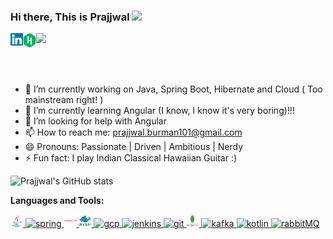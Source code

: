 <!--
**prajjwalburman/prajjwalburman** is a ✨ _special_ ✨ repository because its `README.md` (this file) appears on your GitHub profile.

Here are some ideas to get you started:

- 🔭 I’m currently working on ...
- 🌱 I’m currently learning ...
- 👯 I’m looking to collaborate on ...
- 🤔 I’m looking for help with ...
- 💬 Ask me about ...
- 📫 How to reach me: ...
- 😄 Pronouns: ...
- ⚡ Fun fact: ...
-->

### Hi there, This is Prajjwal <img src="https://media.giphy.com/media/hvRJCLFzcasrR4ia7z/giphy.gif" width="25px">

<a href="https://www.linkedin.com/in/prajjwalburman/">
  <img align="left" alt="Prajjwal Burman | Linkedin" width="20px" src="https://raw.githubusercontent.com/harsh07bharvada/harsh07bharvada/master/assets/linkedin.svg" />
</a>
<a href="https://www.hackerrank.com/prajjwalb">
  <img align="left" alt="Prajjwal Burman | Hackerrank" width="21px" src="https://raw.githubusercontent.com/harsh07bharvada/harsh07bharvada/master/assets/hackerrank.svg" />
</a>

![](https://komarev.com/ghpvc/?username=harsh07bharvada&style=flat-square)

<br />
<br />

- 🔭 I’m currently working on Java, Spring Boot, Hibernate and Cloud ( Too mainstream right! )
- 🌱 I’m currently learning Angular (I know, I know it's very boring)!!!
- 🤔 I’m looking for help with Angular
- 📫 How to reach me: [prajjwal.burman101@gmail.com](mailto:prajjwal.burman101@gmail.com)
- 😄 Pronouns: Passionate | Driven | Ambitious | Nerdy
- ⚡ Fun fact: I play Indian Classical Hawaiian Guitar :)

![Prajjwal's GitHub stats](https://github-readme-stats.vercel.app/api?username=prajjwalburman&count_private=true&show_icons=true&cache_seconds=1800)

**Languages and Tools:**  

<p align="left">
<a href="https://www.java.com" target="_blank"> <img src="https://raw.githubusercontent.com/devicons/devicon/master/icons/java/java-original.svg" alt="java" width="20" height="20"/> </a>
<a href="https://spring.io/" target="_blank"> <img src="https://www.vectorlogo.zone/logos/springio/springio-icon.svg" alt="spring" width="20" height="20"/> </a>
<a href="https://www.oracle.com/" target="_blank"> <img src="https://raw.githubusercontent.com/devicons/devicon/master/icons/oracle/oracle-original.svg" alt="oracle" width="20" height="20"/> </a> 
<a href="https://www.docker.com/" target="_blank"> <img src="https://raw.githubusercontent.com/devicons/devicon/master/icons/docker/docker-original-wordmark.svg" alt="docker" width="20" height="20"/> </a>
<a href="https://cloud.google.com" target="_blank"> <img src="https://www.vectorlogo.zone/logos/google_cloud/google_cloud-icon.svg" alt="gcp" width="20" height="20"/> </a>
<a href="https://www.jenkins.io" target="_blank"> <img src="https://www.vectorlogo.zone/logos/jenkins/jenkins-icon.svg" alt="jenkins" width="20" height="20"/> </a>
<a href="https://git-scm.com/" target="_blank"> <img src="https://www.vectorlogo.zone/logos/git-scm/git-scm-icon.svg" alt="git" width="20" height="20"/> </a>
<a href="https://www.mongodb.com/" target="_blank"> <img src="https://raw.githubusercontent.com/devicons/devicon/master/icons/mongodb/mongodb-original-wordmark.svg" alt="mongodb" width="20" height="20"/> </a>
<a href="https://kafka.apache.org/" target="_blank"> <img src="https://www.vectorlogo.zone/logos/apache_kafka/apache_kafka-icon.svg" alt="kafka" width="20" height="20"/> </a>
<a href="https://kotlinlang.org" target="_blank"> <img src="https://www.vectorlogo.zone/logos/kotlinlang/kotlinlang-icon.svg" alt="kotlin" width="20" height="20"/> </a>
<a href="https://www.rabbitmq.com" target="_blank"> <img src="https://www.vectorlogo.zone/logos/rabbitmq/rabbitmq-icon.svg" alt="rabbitMQ" width="20" height="20"/> </a> </p>
